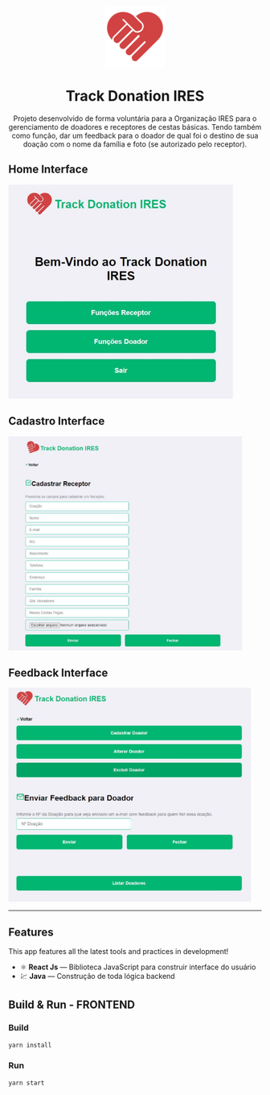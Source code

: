 
<h1 align="center">
<br>
  <img src="frontend\src\assets\compass.png" alt="track-donation" width="120">
<br>
<br>
Track Donation IRES

</h1>

<p align="center">Projeto desenvolvido de forma voluntária para a Organização IRES para o gerenciamento de doadores e receptores de cestas básicas. Tendo também como função, dar um feedback para o doador de qual foi o destino de sua doação com o nome da família e foto (se autorizado pelo receptor).</p>

[//]: # (Add your gifs/images here:)
<div>
	<h2>Home Interface</h2>
  <img src="frontend\src\assets\trackDonationHome.JPG" alt="home-interface" height="425">
  <h2>Cadastro Interface</h2>
  <img src="frontend\src\assets\trackDonationCadastro.JPG" alt="cadastro-interface" height="425">
  <h2>Feedback Interface</h2>
  <img src="frontend\src\assets\trackDonationEnvioFeeddback.JPG" alt="feedback-interface" height="425">
</div>

<hr />

## Features
[//]: # (Add the features of your project here:)
This app features all the latest tools and practices in development!

- ⚛️ **React Js** — Biblioteca JavaScript para construir interface do usuário
- 💹 **Java** — Construção de toda lógica backend


## Build & Run - FRONTEND

### Build
```
yarn install
```
### Run
```
yarn start
```
